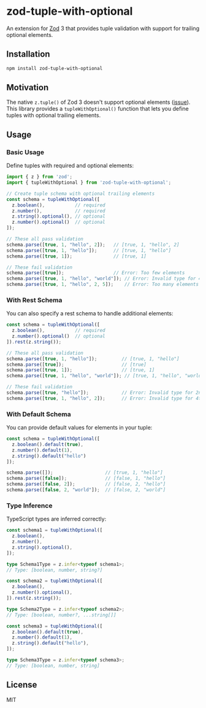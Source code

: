 # zod-tuple-with-optional

An extension for [Zod](https://github.com/colinhacks/zod) 3 that provides tuple validation with support for trailing optional elements.

## Installation

```bash
npm install zod-tuple-with-optional
```

## Motivation

The native `z.tuple()` of Zod 3 doesn't support optional elements ([issue](https://github.com/colinhacks/zod/issues/149)). This library provides a `tupleWithOptional()` function that lets you define tuples with optional trailing elements.

## Usage

### Basic Usage

Define tuples with required and optional elements:

```typescript
import { z } from 'zod';
import { tupleWithOptional } from 'zod-tuple-with-optional';

// Create tuple schema with optional trailing elements
const schema = tupleWithOptional([
  z.boolean(),           // required
  z.number(),            // required
  z.string().optional(), // optional
  z.number().optional()  // optional
]);

// These all pass validation
schema.parse([true, 1, "hello", 2]);   // [true, 1, "hello", 2]
schema.parse([true, 1, "hello"]);      // [true, 1, "hello"]
schema.parse([true, 1]);               // [true, 1]

// These fail validation
schema.parse([true]);                  // Error: Too few elements
schema.parse([true, 1, "hello", "world"]); // Error: Invalid type for 4th element
schema.parse([true, 1, "hello", 2, 5]);    // Error: Too many elements
```

### With Rest Schema

You can also specify a rest schema to handle additional elements:

```typescript
const schema = tupleWithOptional([
  z.boolean(),           // required
  z.number().optional()  // optional
]).rest(z.string());

// These all pass validation
schema.parse([true, 1, "hello"]);         // [true, 1, "hello"]
schema.parse([true]);                     // [true]
schema.parse([true, 1]);                  // [true, 1]
schema.parse([true, 1, "hello", "world"]); // [true, 1, "hello", "world"]

// These fail validation
schema.parse([true, "hello"]);            // Error: Invalid type for 2nd element
schema.parse([true, 1, "hello", 2]);      // Error: Invalid type for 4th element
```

### With Default Schema

You can provide default values for elements in your tuple:

```typescript
const schema = tupleWithOptional([
  z.boolean().default(true),
  z.number().default(1),
  z.string().default("hello")
]);

schema.parse([]);                   // [true, 1, "hello"]
schema.parse([false]);              // [false, 1, "hello"]
schema.parse([false, 2]);           // [false, 2, "hello"]
schema.parse([false, 2, "world"]);  // [false, 2, "world"]
```

### Type Inference

TypeScript types are inferred correctly:

```typescript
const schema1 = tupleWithOptional([
  z.boolean(),
  z.number(),
  z.string().optional(),
]);

type Schema1Type = z.infer<typeof schema1>;
// Type: [boolean, number, string?]

const schema2 = tupleWithOptional([
  z.boolean(),
  z.number().optional(),
]).rest(z.string());

type Schema2Type = z.infer<typeof schema2>;
// Type: [boolean, number?, ...string[]]

const schema3 = tupleWithOptional([
  z.boolean().default(true),
  z.number().default(1),
  z.string().default("hello"),
]);

type Schema3Type = z.infer<typeof schema3>;
// Type: [boolean, number, string]
```

## License

MIT
